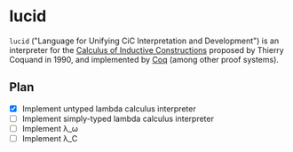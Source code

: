 # lucid

`lucid` ("Language for Unifying CiC Interpretation and Development") is an
interpreter for the [Calculus of Inductive Constructions](https://en.wikipedia.org/wiki/Calculus_of_constructions)
proposed by Thierry Coquand in 1990, and implemented by [Coq](https://en.wikipedia.org/wiki/Coq)
(among other proof systems).

## Plan

- [x] Implement untyped lambda calculus interpreter
- [ ] Implement simply-typed lambda calculus interpreter
- [ ] Implement λ_ω
- [ ] Implement λ_C

